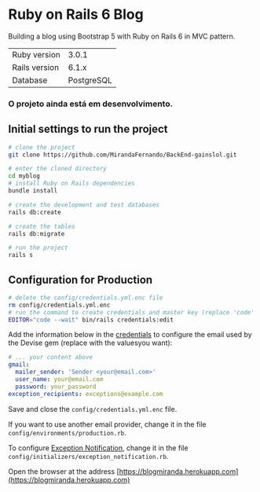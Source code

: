 # Ruby on Rails 6 Blog

Building a blog using Bootstrap 5 with Ruby on Rails 6 in MVC pattern.

<table>
  <tr>
    <td>Ruby version</td>
    <td>
      3.0.1
    </td>
  </tr>
  <tr>
    <td>Rails version</td>
    <td>
      6.1.x
    </td>
  </tr>
  <tr>
    <td>Database</td>
    <td>
      PostgreSQL
    </td>
  </tr>
</table>

### O projeto ainda está em desenvolvimento.

## Initial settings to run the project

```bash
# clone the project
git clone https://github.com/MirandaFernando/BackEnd-gainslol.git

# enter the cloned directory
cd myblog
# install Ruby on Rails dependencies
bundle install

# create the development and test databases
rails db:create

# create the tables
rails db:migrate

# run the project
rails s
```
## Configuration for Production

```bash
# delete the config/credentials.yml.enc file
rm config/credentials.yml.enc
# run the command to create credentials and master key (replace 'code' if you don't use VS Code)
EDITOR="code --wait" bin/rails credentials:edit
```

Add the information below in the [credentials](https://guides.rubyonrails.org/security.html#custom-credentials) to configure the email used by the Devise
gem (replace with the values ​​you want):

```yml
# ... your content above
gmail:
  mailer_sender: 'Sender <your@email.com>'
  user_name: your@email.com
  password: your_password
exception_recipients: exceptions@example.com
```

Save and close the `config/credentials.yml.enc` file.

If you want to use another email provider, change it in the file
`config/environments/production.rb`.

To configure [Exception Notification](https://github.com/smartinez87/exception_notification), change it in the file
`config/initializers/exception_notification.rb`.

Open the browser at the address [https://blogmiranda.herokuapp.com](https://blogmiranda.herokuapp.com)
